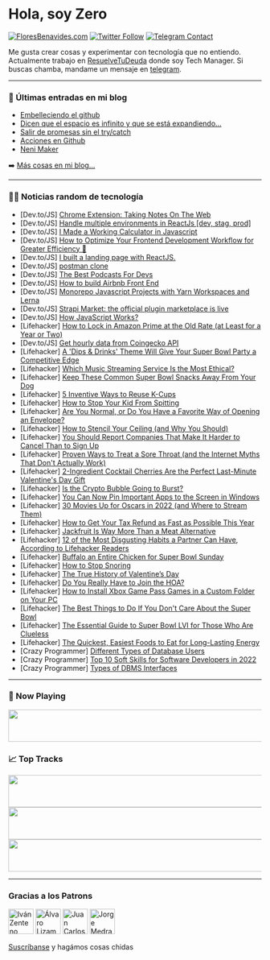 # Hola, soy Zero

[![FloresBenavides.com](https://img.shields.io/website?down_message=oops&label=MiBlog&style=for-the-badge&up_message=online&url=https%3A%2F%2Ffloresbenavides.com)](https://floresbenavides.com) [![Twitter Follow](https://img.shields.io/twitter/follow/ZeroDragon?color=%231DA1F2&label=Follow&logo=twitter&logoColor=ffffff&style=for-the-badge)](https://twitter.com/zerodragon) [![Telegram Contact](https://img.shields.io/badge/escr%C3%ADbeme-ZeroDragon-%2326A5E4?style=for-the-badge&logo=telegram)](https://t.me/zerodragon)

Me gusta crear cosas y experimentar con tecnología que no entiendo.
Actualmente trabajo en [ResuelveTuDeuda](http://github.com/resuelve) donde soy Tech Manager.
Si buscas chamba, mandame un mensaje en [telegram](https://t.me/zerodragon).

---

### 📕 Últimas entradas en mi blog
<!-- BLOG-POST-LIST:START -->
- [Embelleciendo el github](https://floresbenavides.com/embelleciendo-el-github/)
- [Dicen que el espacio es infinito y que se está expandiendo…](https://floresbenavides.com/dicen-que-el-espacio-es-infinito-y-que-se-esta-expandiendo/)
- [Salir de promesas sin el try/catch](https://floresbenavides.com/salir-de-promesas-sin-el-try-catch/)
- [Acciones en Github](https://floresbenavides.com/acciones-en-github/)
- [Neni Maker](https://floresbenavides.com/neni-maker/)
<!-- BLOG-POST-LIST:END -->

➡️ [Más cosas en mi blog...](https://floresbenavides.com)

---

### 👨‍💻 Noticias random de tecnología
<!-- TECH-POSTS:START -->
- [Dev.to/JS] [Chrome Extension: Taking Notes On The Web](https://dev.to/vorg/chrome-extension-taking-notes-on-the-web-a00)
- [Dev.to/JS] [Handle multiple environments in ReactJs [dev, stag, prod]](https://dev.to/rajeshroyal/handle-multiple-environments-in-reactjs-dev-stag-prod-1b9e)
- [Dev.to/JS] [I Made a Working Calculator in Javascript](https://dev.to/ciaracloud/i-made-a-working-calculator-in-javascript-1pil)
- [Dev.to/JS] [How to Optimize Your Frontend Development Workflow for Greater Efficiency 🍄](https://dev.to/yaku/how-to-optimize-your-frontend-development-workflow-for-greater-efficiency-469j)
- [Dev.to/JS] [I built a landing page with ReactJS.](https://dev.to/peteregbujie/i-built-a-landing-page-with-reactjs-1bnk)
- [Dev.to/JS] [postman clone](https://dev.to/alguercode/postman-clone-5ce8)
- [Dev.to/JS] [The Best Podcasts For Devs](https://dev.to/juanjefry23/the-best-podcasts-for-devs-1e42)
- [Dev.to/JS] [How to build Airbnb Front End](https://dev.to/seth_king/how-to-build-airbnb-front-end-4kbc)
- [Dev.to/JS] [Monorepo Javascript Projects with Yarn Workspaces and Lerna](https://dev.to/honeybadger/monorepo-javascript-projects-with-yarn-workspaces-and-lerna-30gl)
- [Dev.to/JS] [Strapi Market: the official plugin marketplace is live](https://dev.to/strapi/strapi-market-the-official-plugin-marketplace-is-live-1c2m)
- [Dev.to/JS] [How JavaScript Works?](https://dev.to/iamrishupatel/how-javascript-works-2h55)
- [Lifehacker] [How to Lock in Amazon Prime at the Old Rate &lpar;at Least for a Year or Two&rpar;](https://lifehacker.com/how-to-lock-in-amazon-prime-at-the-old-rate-at-least-f-1848508125)
- [Dev.to/JS] [Get hourly data from Coingecko API](https://dev.to/antooni/get-hourly-data-from-coingecko-api-226f)
- [Lifehacker] [A &#39;Dips &amp; Drinks&#39; Theme Will Give Your Super Bowl Party a Competitive Edge](https://lifehacker.com/a-dips-drinks-theme-will-give-your-super-bowl-party-a-1848508639)
- [Lifehacker] [Which Music Streaming Service Is the Most Ethical?](https://lifehacker.com/which-music-streaming-service-is-the-most-ethical-1848508243)
- [Lifehacker] [Keep These Common Super Bowl Snacks Away From Your Dog](https://lifehacker.com/keep-these-common-super-bowl-snacks-away-from-your-dog-1848507551)
- [Lifehacker] [5 Inventive Ways to Reuse K-Cups](https://lifehacker.com/5-inventive-ways-to-reuse-k-cups-1848506513)
- [Lifehacker] [How to Stop Your Kid From Spitting](https://lifehacker.com/how-to-stop-your-kid-from-spitting-1848506470)
- [Lifehacker] [Are You Normal, or Do You Have a Favorite Way of Opening an Envelope?](https://lifehacker.com/are-you-normal-or-do-you-have-a-favorite-way-of-openin-1848507412)
- [Lifehacker] [How to Stencil Your Ceiling &lpar;and Why You Should&rpar;](https://lifehacker.com/how-to-stencil-your-ceiling-and-why-you-should-1848505031)
- [Lifehacker] [You Should Report Companies That Make It Harder to Cancel Than to Sign Up](https://lifehacker.com/you-should-report-companies-that-make-it-harder-to-canc-1848506399)
- [Lifehacker] [Proven Ways to Treat a Sore Throat &lpar;and the Internet Myths That Don&#39;t Actually Work&rpar;](https://lifehacker.com/proven-ways-to-treat-a-sore-throat-and-the-internet-my-1848506244)
- [Lifehacker] [2-Ingredient Cocktail Cherries Are the Perfect Last-Minute Valentine&#39;s Day Gift](https://lifehacker.com/2-ingredient-cocktail-cherries-are-the-perfect-last-min-1848503933)
- [Lifehacker] [Is the Crypto Bubble Going to Burst?](https://lifehacker.com/is-the-crypto-bubble-going-to-burst-1848475768)
- [Lifehacker] [You Can Now Pin Important Apps to the Screen in Windows](https://lifehacker.com/you-can-now-pin-important-apps-to-the-screen-in-windows-1848505336)
- [Lifehacker] [30 Movies Up for Oscars in 2022 &lpar;and Where to Stream Them&rpar;](https://lifehacker.com/30-movies-up-for-oscars-in-2022-and-where-to-stream-th-1848501532)
- [Lifehacker] [How to Get Your Tax Refund as Fast as Possible This Year](https://lifehacker.com/how-to-get-your-tax-refund-as-fast-as-possible-this-yea-1848500370)
- [Lifehacker] [Jackfruit Is Way More Than a Meat Alternative](https://lifehacker.com/jackfruit-is-way-more-than-a-meat-alternative-1848497365)
- [Lifehacker] [12 of the Most Disgusting Habits a Partner Can Have, According to Lifehacker Readers](https://lifehacker.com/12-of-the-most-disgusting-habits-a-partner-can-have-ac-1848480217)
- [Lifehacker] [Buffalo an Entire Chicken for Super Bowl Sunday](https://lifehacker.com/buffalo-an-entire-chicken-for-super-bowl-sunday-1848502810)
- [Lifehacker] [How to Stop Snoring](https://lifehacker.com/how-to-stop-snoring-1848502763)
- [Lifehacker] [The True History of Valentine’s Day](https://lifehacker.com/the-true-history-of-valentine-s-day-1848502152)
- [Lifehacker] [Do You Really Have to Join the HOA?](https://lifehacker.com/do-you-really-have-to-join-the-hoa-1848500704)
- [Lifehacker] [How to Install Xbox Game Pass Games in a Custom Folder on Your PC](https://lifehacker.com/how-to-install-xbox-game-pass-games-in-a-custom-folder-1848499110)
- [Lifehacker] [The Best Things to Do If You Don&#39;t Care About the Super Bowl](https://lifehacker.com/the-best-things-to-do-if-you-dont-care-about-the-super-1848482420)
- [Lifehacker] [The Essential Guide to Super Bowl LVI for Those Who Are Clueless](https://lifehacker.com/the-essential-guide-to-super-bowl-lvi-for-those-who-are-1848500134)
- [Lifehacker] [The Quickest, Easiest Foods to Eat for Long-Lasting Energy](https://lifehacker.com/the-quickest-easiest-foods-to-eat-for-long-lasting-ene-1848499597)
- [Crazy Programmer] [Different Types of Database Users](https://www.thecrazyprogrammer.com/2022/02/types-of-database-users.html)
- [Crazy Programmer] [Top 10 Soft Skills for Software Developers in 2022](https://www.thecrazyprogrammer.com/2022/02/soft-skills-for-software-developers.html)
- [Crazy Programmer] [Types of DBMS Interfaces](https://www.thecrazyprogrammer.com/2022/02/dbms-interfaces.html)<!-- TECH-POSTS:END -->

---

### 🎵 Now Playing
<a href="https://spotify-now-playing-dun.vercel.app/now-playing?open"><img src="https://spotify-now-playing-dun.vercel.app/now-playing" width="540" height="64"></a>

### 📈 Top Tracks
<a href="https://spotify-now-playing-dun.vercel.app/top-tracks?i=1&open"><img src="https://spotify-now-playing-dun.vercel.app/top-tracks?i=1" width="540" height="64"></a>
<a href="https://spotify-now-playing-dun.vercel.app/top-tracks?i=2&open"><img src="https://spotify-now-playing-dun.vercel.app/top-tracks?i=2" width="540" height="64"></a>
<a href="https://spotify-now-playing-dun.vercel.app/top-tracks?i=3&open"><img src="https://spotify-now-playing-dun.vercel.app/top-tracks?i=3" width="540" height="64"></a>

---

### Gracias a los Patrons
[<img src="https://avatars.githubusercontent.com/u/243380?v=4" alt="Iván Zenteno" width="50px">](https://github.com/k001) [<img src="https://avatars.githubusercontent.com/u/19955639?v=4" alt="Álvaro Lizama" width="50px">](https://github.com/alvarolizama) [<img src="https://avatars.githubusercontent.com/u/2718753?v=4" alt="Juan Carlos Ruiz" width="50px">](https://github.com/JuanCrg90) [<img src="https://avatars.githubusercontent.com/u/37025?v=4" alt="Jorge Medrano" width="50px">](https://github.com/h1pp1e) 

[Suscríbanse](https://www.patreon.com/zerodragon) y hagámos cosas chidas
